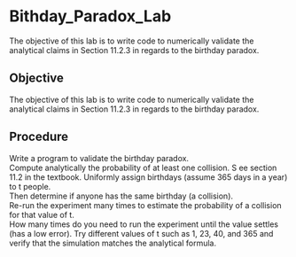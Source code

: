 # Bithday_Paradox_Lab
The objective of this lab is to write code to numerically validate the analytical claims in Section 11.2.3 in regards to the birthday paradox.


## Objective
The objective of this lab is to write code to numerically validate the analytical claims in Section 11.2.3 in regards to the birthday paradox.

## Procedure
Write a program to validate the birthday paradox.  
Compute analytically the probability of at least one collision.  S
ee section 11.2 in the textbook. Uniformly assign birthdays (assume 365 days in a year) to t people.  
Then determine if anyone has the same birthday (a collision).  
Re-run the experiment many times to estimate the probability of a collision for that value of t.  
How many times do you need to run the experiment until the value settles (has a low error). 
Try different values of t such as 1, 23, 40, and 365 and verify that the simulation matches the analytical formula.  